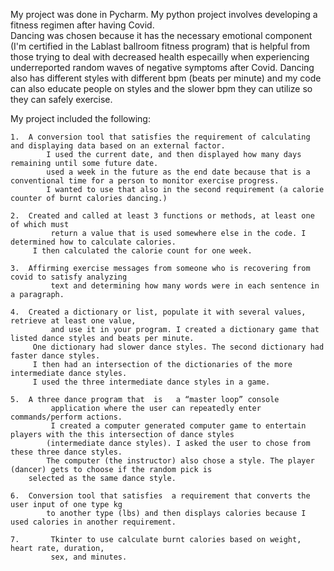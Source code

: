   My project was done in Pycharm.  My python project involves developing a fitness regimen after having Covid.  
 Dancing was chosen because it has the necessary emotional component (I'm certified in the Lablast ballroom fitness program) that is helpful from those trying to deal with decreased health especailly when experiencing underreported random waves of negative symptoms after Covid. Dancing also has different styles with different bpm (beats per minute) and my code can also educate people on styles and the slower bpm they can utilize so they can safely exercise.


My project included the following:
	
	1.	A conversion tool that satisfies the requirement of calculating and displaying data based on an external factor.
	        I used the current date, and then displayed how many days remaining until some future date. 
	        used a week in the future as the end date because that is a conventional time for a person to monitor exercise progress. 
	        I wanted to use that also in the second requirement (a calorie counter of burnt calories dancing.)
	
	2.	Created and called at least 3 functions or methods, at least one of which must
	         return a value that is used somewhere else in the code. I determined how to calculate calories. 
		 I then calculated the calorie count for one week.
	
	3.	Affirming exercise messages from someone who is recovering from covid to satisfy analyzing
	         text and determining how many words were in each sentence in a paragraph.
	
	4.	Created a dictionary or list, populate it with several values, retrieve at least one value,
	         and use it in your program. I created a dictionary game that listed dance styles and beats per minute.
		 One dictionary had slower dance styles. The second dictionary had faster dance styles.
		 I then had an intersection of the dictionaries of the more intermediate dance styles.
		 I used the three intermediate dance styles in a game.
	
	5.	A three dance program that  is   a “master loop” console 
	         application where the user can repeatedly enter commands/perform actions.
	         I created a computer generated computer game to entertain players with the this intersection of dance styles 
	        (intermediate dance styles). I asked the user to chose from these three dance styles. 
	        The computer (the instructor) also chose a style. The player (dancer) gets to choose if the random pick is
		selected as the same dance style.
	
	6.	Conversion tool that satisfies  a requirement that converts the user input of one type kg  
	        to another type (lbs) and then displays calories because I used calories in another requirement. 
	
	7.       Tkinter to use calculate burnt calories based on weight, heart rate, duration, 
	         sex, and minutes.


